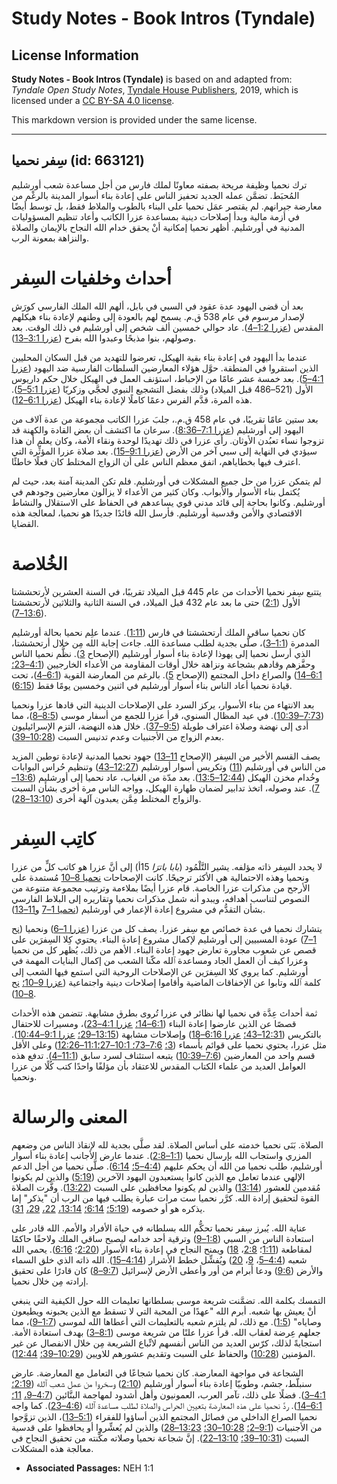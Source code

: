 # Study Notes - Book Intros (Tyndale)

## License Information

**Study Notes - Book Intros (Tyndale)** is based on and adapted from: _Tyndale Open Study Notes_, [Tyndale House Publishers](https://tyndaleopenresources.com/), 2019, which is licensed under a [CC BY-SA 4.0 license](https://creativecommons.org/licenses/by-sa/4.0/legalcode.en).

This markdown version is provided under the same license.



--------------------------------

## سِفر نحميا (id: 663121)

ترك نحميا وظيفة مريحة بصفته معاونًا لملك فارس من أجل مساعدة شعب أورشليم المُحبَط. تضمَّن عمله الجديد تحفيز الناس على إعادة بناء أسوار المدينة بالرغْم من معارضة جيرانهم. لم يقتصر عمَل نحميا على البناء بالطوب والملاط فقط، بل توسط أيضًا في أزمة مالية وبدأ إصلاحات دينية بمساعدة عزرا الكاتب وأعاد تنظيم المسؤوليات المدنية في أورشليم. أظهر نحميا إمكانية أنْ يحقق خدام الله النجاح بالإيمان والصلاة والنزاهة بمعونة الرب.

أحداث وخلفيات السِفر
====================

بعد أن قضى اليهود عدة عقود في السبي في بابل، ألهم الله الملك الفارسي كورَش لإصدار مرسوم في عام 538 ق.م. يسمح لهم بالعودة إلى وطنهم لإعادة بناء هيكلهم المقدس ([عزرا 1:2–4](https://ref.ly/Ezra1:2-Ezra1:4)). عاد حوالي خمسين ألف شخص إلى أورشليم في ذلك الوقت. بعد وصولهم، بنوا مذبحًا وعبدوا الله بفرح ([عزرا 3:1–13](https://ref.ly/Ezra3:1-Ezra3:13)).

عندما بدأ اليهود في إعادة بناء بقية الهيكل، تعرضوا للتهديد من قبل السكان المحليين الذين استقروا في المنطقة. حوَّل هؤلاء المعارضين السلطات الفارسية ضد اليهود ([عزرا 4:1–5](https://ref.ly/Ezra4:1-Ezra4:5)). بعد خمسة عشر عامًا من الإحباط، استؤنف العمل في الهيكل خلال حكم داريوس الأول (521–486 قبل الميلاد) وذلك بفضل التشجيع النبوي لحجَّي وزكريّا ([عزرا 5:1–5](https://ref.ly/Ezra5:1-Ezra5:5)). هذه المرة، قدَّم الفرس دعمًا كاملًا لإعادة بناء الهيكل ([عزرا 6:1–12](https://ref.ly/Ezra6:1-Ezra6:12)).

بعد ستين عامًا تقريبًا، في عام 458 ق.م.، جلبَ عزرا الكاتب مجموعة من عدة آلاف من اليهود إلى أورشليم ([عزرا 7:1–8:36](https://ref.ly/Ezra7:1-Ezra8:36)). سرعان ما اكتشف أن بعض القادة والكهنة قد تزوجوا نساء تعبُدن الأوثان. رأى عزرا في ذلك تهديدًا لوحدة ونقاء الأمة، وكان يعلم أن هذا سيؤدي في النهاية إلى سبي آخر من الأرض ([عزرا 9:1–15](https://ref.ly/Ezra9:1-Ezra9:15)). بعد صلاة عزرا المؤثِّرة التي اعترف فيها بخطاياهم، اتفق معظم الناس على أن الزواج المختلط كان فعلًا خاطئًا.

لم يتمكن عزرا من حل جميع المشكلات في أورشليم. فلم تكن المدينة آمنة بعد، حيث لم يُكتمل بناء الأسوار والأبواب. وكان كثير من الأعداء لا يزالون معارضين وجودهم في أورشليم. وكانوا بحاجة إلى قائد مدني قوي يساعدهم في الحفاظ على الاستقلال والنشاط الاقتصادي والأمن وقدسية أورشليم. فأرسل الله قائدًا جديدًا هو نحميا، لمعالجة هذه القضايا.

الخُلاصة
========

يتتبع سِفر نحميا الأحداث من عام 445 قبل الميلاد تقريبًا، في السنة العشرين لأرتحششتا الأول ([2:1](https://ref.ly/Neh2:1)) حتى ما بعد عام 432 قبل الميلاد، في السنة الثانية والثلاثين لأرتحششتا ([13:6–7](https://ref.ly/Neh13:6-Neh13:7)).

كان نحميا ساقي الملك أرتحششتا في فارس ([1:11](https://ref.ly/Neh1:11)). عندما علِم نحميا بحالة أورشليم المدمرة ([1:1–3](https://ref.ly/Neh1:1-Neh1:3))، صلَّى بجدية لطلب مساعدة الله. جاءت إجابة الله مِن خلال أرتحششتا، الذي أرسل نحميا إلى يهوذا لإعادة بناء أسوار أورشليم (الإصحاح [3](https://ref.ly/Neh3:1-Neh3:32)). نظَّم نحميا الناس وحفَّزهم وقادهم بشجاعة ونزاهة خلال أوقات المقاومة من الأعداء الخارجيين ([4:1–23؛](https://ref.ly/Neh4:1-Neh4:23) [6:1–14](https://ref.ly/Neh6:1-Neh6:14)) والصراع داخل المجتمع (الإصحاح [5](https://ref.ly/Neh5:1-Neh5:19)). بالرغم من المعارضة القوية ([6:1–4](https://ref.ly/Neh6:1-Neh6:4))، تحت قيادة نحميا أعاد الناس بناء أسوار أورشليم في اثنين وخمسين يومًا فقط ([6:15](https://ref.ly/Neh6:15)).

بعد الانتهاء من بناء الأسوار، يركز السرد على الإصلاحات الدينية التي قادها عزرا ونحميا ([7:73–10:39](https://ref.ly/Neh7:73-Neh10:39)). في عيد المظال السنوي، قرأ عزرا للجمع من أسفار موسى ([8:5–8](https://ref.ly/Neh8:5-Neh8:8))، مما أدى إلى نهضة وصلاة اعتراف طويلة ([9:5–37](https://ref.ly/Neh9:5-Neh9:37)). خلال هذه النهضة، التزم الإسرائيليون بعدم الزواج من الأجنبيات وعدم تدنيس السبت ([10:28–39](https://ref.ly/Neh10:28-Neh10:39)).

يصف القسم الأخير من السِفر (الإصحاح [11–13](https://ref.ly/Neh11:1-Neh13:31)) جهود نحميا المدنية لإعادة توطين المزيد من الناس في أورشليم ([11](https://ref.ly/Neh11:1-Neh11:36)) وتكريس أسوار أورشليم ([12:27–43](https://ref.ly/Neh12:27-Neh12:43)) وتنظيم حُراس البوابات وخُدام مخزن الهيكل ([12:44–13:5](https://ref.ly/Neh12:44-Neh13:5)). بعد مدّة من الغياب، عاد نحميا إلى أورشليم ([13:6–7](https://ref.ly/Neh13:6-Neh13:7)). عند وصوله، اتخذ تدابير لضمان طهارة الهيكل، وواجه الناس مرة أخرى بشأن السبت والزواج المختلط مِمَّن يعبدون آلهة أخرى ([13:10–28](https://ref.ly/Neh13:10-Neh13:28)).

كاتِب السِفر
============

لا يحدد السِفر ذاته مؤلفه. يشير التَّلْمُود (*بابا باترَا* 15أ) إلى أنَّ عزرا هو كاتب كلٍّ من عزرا ونحميا وهذه الاحتمالية هي الأكثر ترجيحًا. كانت الإصحاحات [نحميا 8–10](https://ref.ly/Neh8:1-Neh10:39) مُستمدة على الأرجح من مذكرات عزرا الخاصة. قام عزرا أيضًا بملاءمة وترتيب مجموعة متنوعة من النصوص لتناسب أهدافه، ويبدو أنه شمل مذكرات نحميا وتقاريره إلى البلاط الفارسي بشأن التقدُّم في مشروع إعادة الإعمار في أورشليم ([نحميا 1–7](https://ref.ly/Neh1:1-Neh7:73) و[11–13](https://ref.ly/Neh11:1-Neh13:31)).

يتشارك نحميا في عدة خصائص مع سِفر عزرا. يصف كل من عزرا ([عزرا 1–6](https://ref.ly/Ezra1:1-Ezra6:22)) ونحميا ([نح 1–7](https://ref.ly/Neh1:1-Neh7:73)) عودة المسبيين إلى أورشليم لإكمال مشروع إعادة البناء. يحتوي كِلا السِفرَين على قصص عن شعوب مجاورة تعارض جهود إعادة البناء. الأهم من ذلك، يُظهر كل من نحميا وعزرا كيف أن العمل الجاد ومساعدة ٱلله مكّنا الشعب من إكمال البنايات المهمة في أورشليم. كما يروي كلا السِفرَين عن الإصلاحات الروحية التي استمع فيها الشعب إلى كلمة ٱلله وتابوا عن الإخفاقات الماضية وأقاموا إصلاحات دينية واجتماعية ([عزرا 9–10؛](https://ref.ly/Ezra9:1-Ezra10:44) [نح 8–10](https://ref.ly/Neh8:1-Neh10:39)).

ثمة أحداث عِدَّة في نحميا لها نظائر في عزرا تُروى بطرق مشابهة. تتضمن هذه الأحداث قصصًا عن الذين عارضوا إعادة البناء ([6:1–14؛](https://ref.ly/Neh6:1-Neh6:14) [عزرا 4:1–23](https://ref.ly/Ezra4:1-Ezra4:23))، ومسيرات للاحتفال بالتكريس ([12:31–43؛](https://ref.ly/Neh12:31-Neh12:43) [عزرا 6:16–18](https://ref.ly/Ezra6:16-Ezra6:18)) وإصلاحات مشابهة ([13:15–29؛](https://ref.ly/Neh13:15-Neh13:29) [عزرا 9:1–10:44](https://ref.ly/Ezra9:1-Ezra10:44)). مثل عزرا، يحتوي نحميا على قوائم بأسماء ([3؛](https://ref.ly/Neh3:1-Neh3:32) [7:6–73؛ 10:1–27؛](https://ref.ly/Neh7:6-Neh7:73)[11:1–12:26](https://ref.ly/Neh11:1-Neh12:26)) وعلى الأقل قسم واحد من المعارضين ([7:6–10:39](https://ref.ly/Neh7:6-Neh10:39)) يتبعه استئناف لسرد سابق ([11:1–4](https://ref.ly/Neh11:1-Neh11:4)). تدفع هذه العوامل العديد من علماء الكتاب المقدس للاعتقاد بأن مؤلفًا واحدًا كتب كُلًا من عزرا ونحميا.

المعنى والرسالة
===============

الصلاة. بَنَى نحميا خدمته على أساس الصلاة. لقد صلَّى بجدية لله لإنقاذ الناس من وضعهم المزري واستجاب الله بإرسال نحميا ([1:1–2:8](https://ref.ly/Neh1:1-Neh2:8)). عندما عارض الأجانب إعادة بناء أسوار أورشليم، طلب نحميا من الله أن يحكم عليهم ([4:4–5؛](https://ref.ly/Neh4:4-Neh4:5) [6:14](https://ref.ly/Neh6:14)). صلَّى نحميا من أجل الدعم الإلهي عندما تعامل مع الذين كانوا يستعبدون اليهود الآخرين ([5:19](https://ref.ly/Neh5:19)) والذين لم يكونوا مُقدمين للعشور ([13:14](https://ref.ly/Neh13:14)) والذين لم يكونوا محافظين على السبت ([13:22](https://ref.ly/Neh13:22)). وفَّرت الصلاة القوة لتحقيق إرادة الله. كرَّر نحميا ست مرات عبارة يطلب فيها من الرب أن "يذكر" إما يذكره هو أو خصومه ([5:19؛](https://ref.ly/Neh5:19) [6:14؛](https://ref.ly/Neh6:14) [13:14،](https://ref.ly/Neh13:14) [22،](https://ref.ly/Neh13:22) [29،](https://ref.ly/Neh13:29) [31](https://ref.ly/Neh13:31)).

عناية الله. يُبرز سِفر نحميا تحكُّم الله بسلطانه في حياة الأفراد والأمم. الله قادر على استعادة الناس من السبي ([1:8–9](https://ref.ly/Neh1:8-Neh1:9)) وترقية أحد خدامه ليصبح ساقي الملك ولاحقًا حاكمًا لمقاطعة ([1:11](https://ref.ly/Neh1:11)؛ [2:8](https://ref.ly/Neh2:8)، [18](https://ref.ly/Neh2:18)) ويمنح النجاح في إعادة بناء الأسوار ([2:20](https://ref.ly/Neh2:20)؛ [6:16](https://ref.ly/Neh6:16)). يحمي الله شعبه ([4:4–5](https://ref.ly/Neh4:4-Neh4:5)، [9](https://ref.ly/Neh4:9)، [20](https://ref.ly/Neh4:20)) ويُفشِّل خطط الأشرار ([4:14–15](https://ref.ly/Neh4:14-Neh4:15)). الله ذاته الذي خلق السماء والأرض ([9:6](https://ref.ly/Neh9:6)) ودعا أبرام من أور وأعطى الأرض لإسرائيل ([9:7–8](https://ref.ly/Neh9:7-Neh9:8)) كان قادرًا على تحقيق إرادته مِن خلال نحميا.

التمسك بكلمة الله. تضمَّنت شريعة موسى بسلطانها تعليمات الله حول الكيفية التي ينبغي أنْ يعيش بها شعبه. أبرم الله "عهدًا من المحبة التي لا تسقط مع الذين يحبونه ويطيعون وصاياه" ([1:5](https://ref.ly/Neh1:5)). مع ذلك، لم يلتزم شعبه بالتعليمات التي أعطاها الله لموسى ([1:7–9](https://ref.ly/Neh1:7-Neh1:9))، مما جعلهم عِرضة لعقاب الله. قرأ عزرا علنًا من شريعة موسى ([8:1–3](https://ref.ly/Neh8:1-Neh8:3)) بهدف استعادة الأمة. استجابةً لذلك، كرّس العديد من الناس أنفسهم لاتِّباع الشريعة مِن خلال الانفصال عن غير المؤمنين ([10:28](https://ref.ly/Neh10:28)) والحفاظ على السبت وتقديم عشورهم للاويين ([10:29–39؛](https://ref.ly/Neh10:29-Neh10:39) [12:44](https://ref.ly/Neh12:44)).

الشجاعة في مواجهة المعارضة. كان نحميا شجاعًا في التعامل مع المعارضة. عارض سنبلّط، جشم، وطوبيّا إعادة بناء أسوار أورشليم ([2:10](https://ref.ly/Neh2:10)) وسخروا من عمل شعب ٱلله ([2:19؛](https://ref.ly/Neh2:19) [4:1–3](https://ref.ly/Neh4:1-Neh4:3)). فضلًا على ذلك، تآمر العرب، العمونيون وأهل أشدود لمهاجمة البنَّائين ([4:7–9،](https://ref.ly/Neh4:7-Neh4:9) [11؛](https://ref.ly/Neh4:11) [6:1–14](https://ref.ly/Neh6:1-Neh6:14)). ردَّ نحميا على هذه المعارضة بتعيين الحراس والصلاة لطلب مساعدة ٱلله ([4:6–23](https://ref.ly/Neh4:6-Neh4:23)). كما واجه نحميا الصراع الداخلي من فصائل المجتمع الذين أساؤوا للفقراء ([5:1–13](https://ref.ly/Neh5:1-Neh5:13))، الذين تزوَّجوا من الأجنبيات ([9:1–2؛](https://ref.ly/Neh9:1-Neh9:2) [10:28–30؛](https://ref.ly/Neh10:28-Neh10:30) [13:23–28](https://ref.ly/Neh13:23-Neh13:28)) والذين لم يُعشِّروا أو يحافظوا على قدسية السبت ([10:31–39؛](https://ref.ly/Neh10:31-Neh10:39) [13:10–22](https://ref.ly/Neh13:10-Neh13:22)). إنَّ شجاعة نحميا وصلاته مكَّنته من تحقيق النجاح في معالجة هذه المشكلات.

* **Associated Passages:** NEH 1:1

